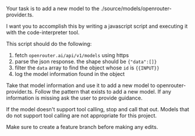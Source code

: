 Your task is to add a new model to the ./source/models/openrouter-provider.ts.

I want you to accomplish this by writing a javascript script and executing it with the code-interpreter tool.

This script should do the following:
1. fetch `openrouter.ai/api/v1/models` using https
2. parse the json response. the shape should be `{"data":[]}`
3. filter the `data` array to find the object whose `id` is `{{INPUT}}`
4. log the model information found in the object

Take that model information and use it to add a new model to openrouter-provider.ts. Follow the pattern that exists to add a new model. If any information is missing ask the user to provide guidance.

If the model doesn't support tool calling, stop and call that out. Models that do not support tool calling are not appropriate for this project.

Make sure to create a feature branch before making any edits.
